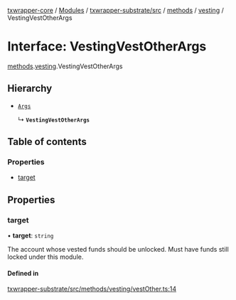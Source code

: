 [txwrapper-core](../README.md) / [Modules](../modules.md) / [txwrapper-substrate/src](../modules/txwrapper_substrate_src.md) / [methods](../modules/txwrapper_substrate_src.methods.md) / [vesting](../modules/txwrapper_substrate_src.methods.vesting.md) / VestingVestOtherArgs

# Interface: VestingVestOtherArgs

[methods](../modules/txwrapper_substrate_src.methods.md).[vesting](../modules/txwrapper_substrate_src.methods.vesting.md).VestingVestOtherArgs

## Hierarchy

- [`Args`](../modules/txwrapper_core_src.md#args)

  ↳ **`VestingVestOtherArgs`**

## Table of contents

### Properties

- [target](txwrapper_substrate_src.methods.vesting.VestingVestOtherArgs.md#target)

## Properties

### target

• **target**: `string`

The account whose vested funds should be unlocked. Must have funds still
locked under this module.

#### Defined in

[txwrapper-substrate/src/methods/vesting/vestOther.ts:14](https://github.com/paritytech/txwrapper-core/blob/d3e4018/packages/txwrapper-substrate/src/methods/vesting/vestOther.ts#L14)
